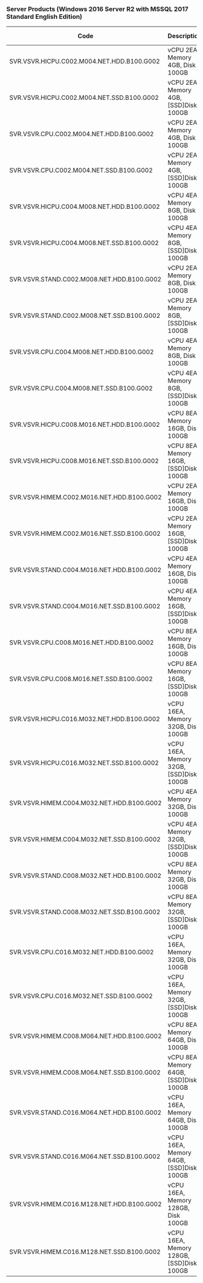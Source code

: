### Server Products (Windows 2016 Server R2 with MSSQL 2017 Standard English Edition)
Code | Description | O/S | B/S Size(GB)
-- | -- | -- | --
SVR.VSVR.HICPU.C002.M004.NET.HDD.B100.G002 | vCPU 2EA, Memory 4GB, Disk 100GB | High CPU | 100
SVR.VSVR.HICPU.C002.M004.NET.SSD.B100.G002 | vCPU 2EA, Memory 4GB, [SSD]Disk 100GB | High CPU | 100
SVR.VSVR.CPU.C002.M004.NET.HDD.B100.G002 | vCPU 2EA, Memory 4GB, Disk 100GB | CPU | 100
SVR.VSVR.CPU.C002.M004.NET.SSD.B100.G002 | vCPU 2EA, Memory 4GB, [SSD]Disk 100GB | CPU | 100
SVR.VSVR.HICPU.C004.M008.NET.HDD.B100.G002 | vCPU 4EA, Memory 8GB, Disk 100GB | High CPU | 100
SVR.VSVR.HICPU.C004.M008.NET.SSD.B100.G002 | vCPU 4EA, Memory 8GB, [SSD]Disk 100GB | High CPU | 100
SVR.VSVR.STAND.C002.M008.NET.HDD.B100.G002 | vCPU 2EA, Memory 8GB, Disk 100GB | Standard | 100
SVR.VSVR.STAND.C002.M008.NET.SSD.B100.G002 | vCPU 2EA, Memory 8GB, [SSD]Disk 100GB | Standard | 100
SVR.VSVR.CPU.C004.M008.NET.HDD.B100.G002 | vCPU 4EA, Memory 8GB, Disk 100GB | CPU | 100
SVR.VSVR.CPU.C004.M008.NET.SSD.B100.G002 | vCPU 4EA, Memory 8GB, [SSD]Disk 100GB | CPU | 100
SVR.VSVR.HICPU.C008.M016.NET.HDD.B100.G002 | vCPU 8EA, Memory 16GB, Disk 100GB | High CPU | 100
SVR.VSVR.HICPU.C008.M016.NET.SSD.B100.G002 | vCPU 8EA, Memory 16GB, [SSD]Disk 100GB | High CPU | 100
SVR.VSVR.HIMEM.C002.M016.NET.HDD.B100.G002 | vCPU 2EA, Memory 16GB, Disk 100GB | High Memory | 100
SVR.VSVR.HIMEM.C002.M016.NET.SSD.B100.G002 | vCPU 2EA, Memory 16GB, [SSD]Disk 100GB | High Memory | 100
SVR.VSVR.STAND.C004.M016.NET.HDD.B100.G002 | vCPU 4EA, Memory 16GB, Disk 100GB | Standard | 100
SVR.VSVR.STAND.C004.M016.NET.SSD.B100.G002 | vCPU 4EA, Memory 16GB, [SSD]Disk 100GB | Standard | 100
SVR.VSVR.CPU.C008.M016.NET.HDD.B100.G002 | vCPU 8EA, Memory 16GB, Disk 100GB | CPU | 100
SVR.VSVR.CPU.C008.M016.NET.SSD.B100.G002 | vCPU 8EA, Memory 16GB, [SSD]Disk 100GB | CPU | 100
SVR.VSVR.HICPU.C016.M032.NET.HDD.B100.G002 | vCPU 16EA, Memory 32GB, Disk 100GB | High CPU | 100
SVR.VSVR.HICPU.C016.M032.NET.SSD.B100.G002 | vCPU 16EA, Memory 32GB, [SSD]Disk 100GB | High CPU | 100
SVR.VSVR.HIMEM.C004.M032.NET.HDD.B100.G002 | vCPU 4EA, Memory 32GB, Disk 100GB | High Memory | 100
SVR.VSVR.HIMEM.C004.M032.NET.SSD.B100.G002 | vCPU 4EA, Memory 32GB, [SSD]Disk 100GB | High Memory | 100
SVR.VSVR.STAND.C008.M032.NET.HDD.B100.G002 | vCPU 8EA, Memory 32GB, Disk 100GB | Standard | 100
SVR.VSVR.STAND.C008.M032.NET.SSD.B100.G002 | vCPU 8EA, Memory 32GB, [SSD]Disk 100GB | Standard | 100
SVR.VSVR.CPU.C016.M032.NET.HDD.B100.G002 | vCPU 16EA, Memory 32GB, Disk 100GB | CPU | 100
SVR.VSVR.CPU.C016.M032.NET.SSD.B100.G002 | vCPU 16EA, Memory 32GB, [SSD]Disk 100GB | CPU | 100
SVR.VSVR.HIMEM.C008.M064.NET.HDD.B100.G002 | vCPU 8EA, Memory 64GB, Disk 100GB | High Memory | 100
SVR.VSVR.HIMEM.C008.M064.NET.SSD.B100.G002 | vCPU 8EA, Memory 64GB, [SSD]Disk 100GB | High Memory | 100
SVR.VSVR.STAND.C016.M064.NET.HDD.B100.G002 | vCPU 16EA, Memory 64GB, Disk 100GB | Standard | 100
SVR.VSVR.STAND.C016.M064.NET.SSD.B100.G002 | vCPU 16EA, Memory 64GB, [SSD]Disk 100GB | Standard | 100
SVR.VSVR.HIMEM.C016.M128.NET.HDD.B100.G002 | vCPU 16EA, Memory 128GB, Disk 100GB | High Memory | 100
SVR.VSVR.HIMEM.C016.M128.NET.SSD.B100.G002 | vCPU 16EA, Memory 128GB, [SSD]Disk 100GB | High Memory | 100
